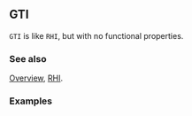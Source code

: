 ## GTI

`GTI` is like `RHI`, but with no functional properties.

### See also

[Overview](Extra/FeynCalc.md), [RHI](RHI.md).

### Examples
